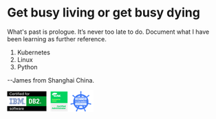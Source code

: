 # Get busy living or get busy dying

What's past is prologue. It’s never too late to do. 
Document what I have been learning as further reference. 

1. Kubernetes
2. Linux
3. Python

--James from Shanghai China.

![logo](./assets/certificate.png)
